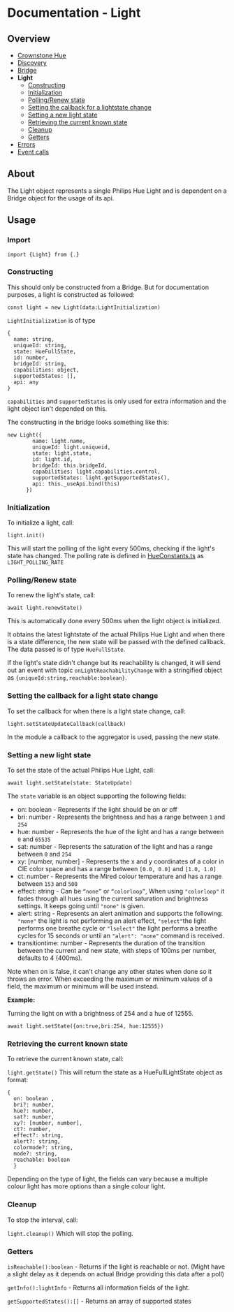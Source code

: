 # Documentation - Light
## Overview
 - [Crownstone Hue](/documentation/CrownstoneHue.md)
 - [Discovery](/documentation/Discovery.md)
 - [Bridge](/documentation/Bridge.md)
 - **Light** 
   - [Constructing](#constructing)
   - [Initialization](#initialization)
   - [Polling/Renew state](#pollingrenew-state)
   - [Setting the callback for a lightstate change](#settings-the-callback-for-a-lightstate-change)
   - [Setting a new light state](#setting-a-new-light-state)
   - [Retrieving the current known state](#retrieving-the-current-known-state)
   - [Cleanup](#cleanup)
   - [Getters](#getters) 
 - [Errors](/documentation/Errors.md)
 - [Event calls](/documentation/EventCalls.md)  

## About
The Light object represents a single Philips Hue Light and is dependent on a Bridge object for the usage of its api.


## Usage
### Import
```import {Light} from {.}```
### Constructing
This should only be constructed from a Bridge. But for documentation purposes, a light is constructed as followed:

`const light = new Light(data:LightInitialization)`

`LightInitialization` is of type 
```
{
  name: string, 
  uniqueId: string, 
  state: HueFullState, 
  id: number, 
  bridgeId: string, 
  capabilities: object, 
  supportedStates: [], 
  api: any
}
```
`capabilities` and `supportedStates` is only used for extra information and the light object isn't depended on this.

The constructing in the bridge looks something like this:
```
new Light({
        name: light.name,
        uniqueId: light.uniqueid,
        state: light.state,
        id: light.id,
        bridgeId: this.bridgeId,
        capabilities: light.capabilities.control,
        supportedStates: light.getSupportedStates(),
        api: this._useApi.bind(this)
      })
```
### Initialization
To initialize a light, call:

`light.init()`

This will start the polling of the light every 500ms, checking if the light's state has changed.
The polling rate is defined in [HueConstants.ts](/src/constants/HueConstants.ts) as `LIGHT_POLLING_RATE`

### Polling/Renew state
To renew the light's state, call:

`await light.renewState()` 

This is automatically done every 500ms when the light object is initialized.

It obtains the latest lightstate of the actual Philips Hue Light and when there is a state difference, the new state will be passed with the defined callback. The data passed is of type `HueFullState`.

If the light's state didn't change but its reachability is changed, it will send out an event with topic `onLightReachabilityChange` with a stringified object as `{uniqueId:string,reachable:boolean}`.

### Setting the callback for a light state change
To set the callback for when there is a light state change, call: 

`light.setStateUpdateCallback(callback)`

In the module a callback to the aggregator is used, passing the new state. 

### Setting a new light state
To set the state of the actual Philips Hue Light, call:

`await light.setState(state: StateUpdate)`

The `state` variable is an object supporting the following fields: 
 - on: boolean - Represents if the light should be on or off
 - bri: number -  Represents the brightness and has a range between `1` and `254`
 - hue: number -  Represents the hue of the light and has a range between `0` and `65535`
 - sat: number - Represents the saturation of the light and has a range between `0` and `254`
 - xy: [number, number] - Represents the x and y coordinates of a color in CIE color space and has a range between `[0.0, 0.0]` and `[1.0, 1.0]` 
 - ct: number - Represents the Mired colour temperature and has a range between `153` and `500`
 - effect: string - Can be `“none”` or `“colorloop”`, When using `"colorloop"` it fades through all hues using the current saturation and brightness settings. It keeps going until `"none"` is given.
 - alert: string - Represents an alert animation and supports the following: `"none"` the light is not performing an alert effect, `"select"`the light performs one breathe cycle or `"lselect"` the light performs a breathe cycles for 15 seconds or until an `"alert": "none"` command is received.
 - transitiontime: number - Represents the duration of the transition between the current and new state, with steps of 100ms per number, defaults to 4 (400ms).

Note when on is false, it can't change any other states when done so it throws an error. 
When exceeding the maximum or minimum values of a field, the maximum or minimum will be used instead.
 
**Example:**

Turning the light on with a brightness of 254 and a hue of 12555.

`await light.setState({on:true,bri:254, hue:12555})`
 
### Retrieving the current known state
To retrieve the current known state, call:

`light.getState()`
This will return the state as a HueFullLightState object as format:
```
{
  on: boolean , 
  bri?: number,  
  hue?: number,  
  sat?: number,  
  xy?: [number, number],  
  ct?: number,    
  effect?: string,  
  alert?: string,  
  colormode?: string,  
  mode?: string,  
  reachable: boolean
  }
  ```
Depending on the type of light, the fields can vary because a multiple colour light has more options than a single colour light.


### Cleanup
To stop the interval, call:

`light.cleanup()`
Which will stop the polling.


### Getters
`isReachable():boolean` - Returns if the light is reachable or not. (Might have a slight delay as it depends on actual Bridge providing this data after a poll) 

`getInfo():lightInfo` - Returns all information fields of the light.

`getSupportedStates():[]` - Returns an array of supported states